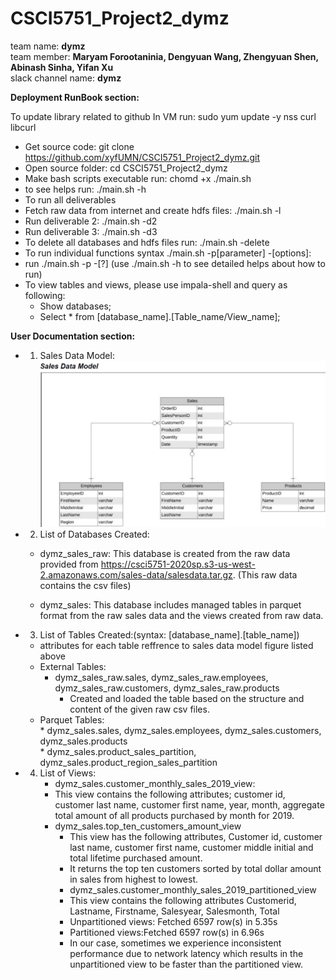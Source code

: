 # CSCI5751_Project2_dymz
team name: **dymz** <br/>
team member: **Maryam Forootaninia, Dengyuan Wang, Zhengyuan Shen, Abinash Sinha, Yifan Xu** <br/>
slack channel name: **dymz**

**Deployment RunBook section:**

To update library related to github In VM run:	sudo yum update -y nss curl libcurl<br/>
* Get source code: git clone https://github.com/xyfUMN/CSCI5751_Project2_dymz.git<br/>
* Open source folder: 					cd CSCI5751_Project2_dymz<br/>
* Make bash scripts executable run:  				chomd +x ./main.sh<br/>
* to see helps run:			 			./main.sh -h <br/>
* To run all deliverables<br/>
* Fetch raw data from internet and create hdfs files: 	./main.sh -l<br/>
* Run deliverable 2: 					./main.sh -d2<br/>
* Run deliverable 3: 					./main.sh -d3<br/>
* To delete all databases and hdfs files run: 			./main.sh -delete<br/>
* To run individual functions syntax ./main.sh -p[parameter] -[options]: <br/>
* run ./main.sh -p -[?]	(use ./main.sh -h to see detailed helps about how to run)<br/>
* To view tables and views, please use impala-shell and query as following:<br/>
	* Show databases;<br/>
	* Select * from [database_name].[Table_name/View_name];<br/>
	
**User Documentation section:**<br/>
* 1. Sales Data Model:<br/>
![alt text](https://github.com/xyfUMN/CSCI5751_Project2_dymz/blob/master/sales_data_model.png)

* 2. List of Databases Created:<br/>
  * dymz_sales_raw: This database is created from the raw data provided from 
  https://csci5751-2020sp.s3-us-west-2.amazonaws.com/sales-data/salesdata.tar.gz. (This raw data contains the csv files)<br/>
 
  * dymz_sales: This database includes managed tables in parquet format from the raw sales data and the views created from raw    data.<br/>
* 3. List of Tables Created:(syntax: [database_name].[table_name])<br/>
  * attributes for each table reffrence to sales data model figure listed above<br/>
  * External Tables:<br/>
   	* dymz_sales_raw.sales, dymz_sales_raw.employees, dymz_sales_raw.customers, dymz_sales_raw.products<br/>
    	* Created and loaded the table based on the structure and content of the given raw csv files.<br/>
  * Parquet Tables: <br/>
    	* dymz_sales.sales, dymz_sales.employees, dymz_sales.customers, dymz_sales.products<br/>
    	* dymz_sales.product_sales_partition, dymz_sales.product_region_sales_partition<br/>

* 4. List of Views:<br/>
    	* dymz_sales.customer_monthly_sales_2019_view:<br/>
     	* This view contains the following attributes; customer id, customer last name, customer first name, year, month,      aggregate<br/> total amount of all products purchased by month for 2019.<br/>
   	 * dymz_sales.top_ten_customers_amount_view	<br/>
     	* This view has the following attributes, Customer id, customer last name, customer first name, customer middle initial and total lifetime purchased amount.<br/>
     	* It returns the top ten customers sorted by total dollar amount in sales from highest to lowest.<br/>
    	* dymz_sales.customer_monthly_sales_2019_partitioned_view<br/>
     	* This view contains the following attributes Customerid, Lastname, Firstname, Salesyear, Salesmonth, Total<br/>
     	* Unpartitioned views: Fetched 6597 row(s) in 5.35s<br/>
     	* Partitioned views:Fetched 6597 row(s) in 6.96s<br/>
     	* In our case, sometimes we experience inconsistent performance due to network latency which results in the unpartitioned view to be faster than the partitioned view.<br/>

